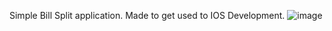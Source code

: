 Simple Bill Split application.
Made to get used to IOS Development.
![image](https://github.com/user-attachments/assets/a1ad5c70-5d01-479b-99cd-c208e72717a7)
